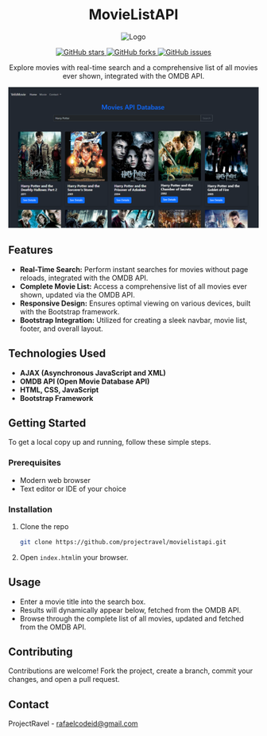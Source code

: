 <h1 align="center">MovieListAPI</h1>

<p align="center">
  <img src="https://your_image_url_here" alt="Logo" width="120" height="120">
</p>

<p align="center">
  <a href="https://github.com/projectravel/movielistapi">
    <img src="https://img.shields.io/github/stars/projectravel/movielistapi?style=flat-square" alt="GitHub stars">
  </a>
  <a href="https://github.com/projectravel/movielistapi">
    <img src="https://img.shields.io/github/forks/projectravel/movielistapi?style=flat-square" alt="GitHub forks">
  </a>
  <a href="https://github.com/projectravel/movielistapi">
    <img src="https://img.shields.io/github/issues/projectravel/movielistapi?style=flat-square" alt="GitHub issues">
  </a>

</p>

<p align="center">
  Explore movies with real-time search and a comprehensive list of all movies ever shown, integrated with the OMDB API.
</p>

![Screenshot](/img/homepage.png)

## Features

- **Real-Time Search:** Perform instant searches for movies without page reloads, integrated with the OMDB API.
- **Complete Movie List:** Access a comprehensive list of all movies ever shown, updated via the OMDB API.
- **Responsive Design:** Ensures optimal viewing on various devices, built with the Bootstrap framework.
- **Bootstrap Integration:** Utilized for creating a sleek navbar, movie list, footer, and overall layout.

## Technologies Used

- **AJAX (Asynchronous JavaScript and XML)**
- **OMDB API (Open Movie Database API)**
- **HTML, CSS, JavaScript**
- **Bootstrap Framework**

## Getting Started

To get a local copy up and running, follow these simple steps.

### Prerequisites

- Modern web browser
- Text editor or IDE of your choice

### Installation

1. Clone the repo
   ```sh
   git clone https://github.com/projectravel/movielistapi.git

2. Open `index.html`in your browser.

## Usage

- Enter a movie title into the search box.
- Results will dynamically appear below, fetched from the OMDB API.
- Browse through the complete list of all movies, updated and fetched from the OMDB API.

## Contributing
Contributions are welcome! Fork the project, create a branch, commit your changes, and open a pull request.

## Contact
ProjectRavel - <a href="mailto:rafaelcodeid@gmail.com">rafaelcodeid@gmail.com</a>


